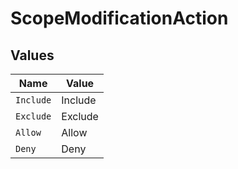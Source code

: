# ScopeModificationAction


## Values

| Name      | Value     |
| --------- | --------- |
| `Include` | Include   |
| `Exclude` | Exclude   |
| `Allow`   | Allow     |
| `Deny`    | Deny      |